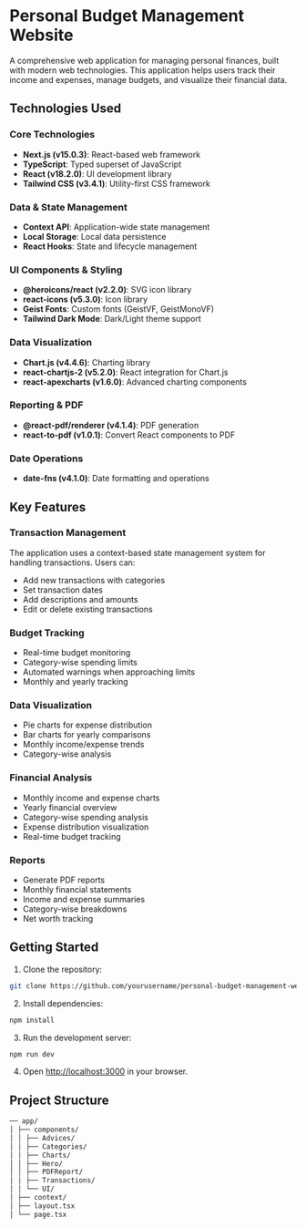 # Personal Budget Management Website

A comprehensive web application for managing personal finances, built with modern web technologies. This application helps users track their income and expenses, manage budgets, and visualize their financial data.

## Technologies Used

### Core Technologies

- **Next.js (v15.0.3)**: React-based web framework
- **TypeScript**: Typed superset of JavaScript
- **React (v18.2.0)**: UI development library
- **Tailwind CSS (v3.4.1)**: Utility-first CSS framework

### Data & State Management

- **Context API**: Application-wide state management
- **Local Storage**: Local data persistence
- **React Hooks**: State and lifecycle management

### UI Components & Styling

- **@heroicons/react (v2.2.0)**: SVG icon library
- **react-icons (v5.3.0)**: Icon library
- **Geist Fonts**: Custom fonts (GeistVF, GeistMonoVF)
- **Tailwind Dark Mode**: Dark/Light theme support

### Data Visualization

- **Chart.js (v4.4.6)**: Charting library
- **react-chartjs-2 (v5.2.0)**: React integration for Chart.js
- **react-apexcharts (v1.6.0)**: Advanced charting components

### Reporting & PDF

- **@react-pdf/renderer (v4.1.4)**: PDF generation
- **react-to-pdf (v1.0.1)**: Convert React components to PDF

### Date Operations

- **date-fns (v4.1.0)**: Date formatting and operations

## Key Features

### Transaction Management

The application uses a context-based state management system for handling transactions. Users can:

- Add new transactions with categories
- Set transaction dates
- Add descriptions and amounts
- Edit or delete existing transactions

### Budget Tracking

- Real-time budget monitoring
- Category-wise spending limits
- Automated warnings when approaching limits
- Monthly and yearly tracking

### Data Visualization

- Pie charts for expense distribution
- Bar charts for yearly comparisons
- Monthly income/expense trends
- Category-wise analysis

### Financial Analysis

- Monthly income and expense charts
- Yearly financial overview
- Category-wise spending analysis
- Expense distribution visualization
- Real-time budget tracking

### Reports

- Generate PDF reports
- Monthly financial statements
- Income and expense summaries
- Category-wise breakdowns
- Net worth tracking

## Getting Started

1. Clone the repository:

```bash
git clone https://github.com/yourusername/personal-budget-management-website.git
```

2. Install dependencies:

```bash
npm install
```

3. Run the development server:

```bash
npm run dev
```

4. Open [http://localhost:3000](http://localhost:3000) in your browser.

## Project Structure

```bash
── app/
│ ├── components/
│ │ ├── Advices/
│ │ ├── Categories/
│ │ ├── Charts/
│ │ ├── Hero/
│ │ ├── PDFReport/
│ │ ├── Transactions/
│ │ └── UI/
│ ├── context/
│ ├── layout.tsx
│ └── page.tsx
```
